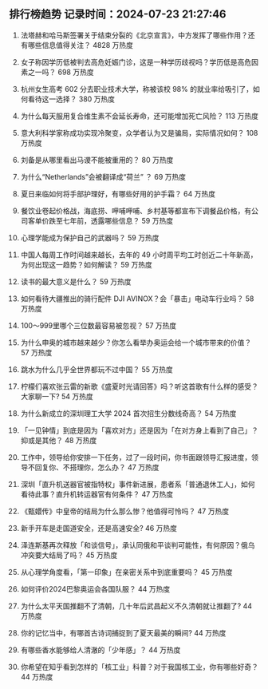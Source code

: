 
## 排行榜趋势 记录时间：2024-07-23 21:27:46
  
  1. 法塔赫和哈马斯签署关于结束分裂的《北京宣言》，中方发挥了哪些作用？还有哪些信息值得关注？ 4828 万热度
    
  2. 女子称因学历低被判去高危妊娠门诊，这是一种学历歧视吗？学历低是高危因素之一吗？ 698 万热度
    
  3. 杭州女生高考 602 分去职业技术大学，称被该校 98% 的就业率给吸引了，如何看待这一选择？ 380 万热度
    
  4. 为什么每天服用复合维生素不会延长寿命，还可能增加死亡风险？ 113 万热度
    
  5. 意大利科学家称成功实现冷聚变，众学者认为又是骗局，实际情况如何？ 108 万热度
    
  6. 刘备是从哪里看出马谡不能被重用的？ 80 万热度
    
  7. 为什么“Netherlands”会被翻译成“荷兰” ？ 69 万热度
    
  8. 夏日来临如何将手部护理好，有哪些好用的护手霜？ 64 万热度
    
  9. 餐饮业卷起价格战，海底捞、呷哺呷哺、乡村基等都宣布下调餐品价格，有公司客单价跌至七年前，透露哪些信息？ 59 万热度
    
  10. 心理学能成为保护自己的武器吗？ 59 万热度
    
  11. 中国人每周工作时间越来越长，去年的 49 小时周平均工时创近二十年新高，为何出现这一趋势？如何解读？ 59 万热度
    
  12. 读书的最大意义是什么？ 59 万热度
    
  13. 如何看待大疆推出的骑行配件 DJI AVINOX？会「暴击」电动车行业吗？ 58 万热度
    
  14. 100～999里哪个三位数最容易被忽视？ 57 万热度
    
  15. 为什么申奥的城市越来越少？你怎么看举办奥运会给一个城市带来的价值？ 57 万热度
    
  16. 跳水为什么几乎全世界都玩不过中国？ 55 万热度
    
  17. 柠檬们喜欢张云雷的新歌《盛夏时光请回答》吗？听这首歌有什么样的感受？大家聊一下? 54 万热度
    
  18. 为什么新成立的深圳理工大学 2024 首次招生分数线奇高？ 54 万热度
    
  19. 「一见钟情」到底是因为「喜欢对方」还是因为「在对方身上看到了自己」？抑或是其他？ 48 万热度
    
  20. 工作中，领导给你安排一下任务，过了一段时间，你书面跟领导汇报进度，领导不回复你、不搭理你，怎么办？ 47 万热度
    
  21. 深圳「直升机送器官被指特权」事件新进展，患者系「普通退休工人」，如何看待此事？直升机转运器官有何条件？ 47 万热度
    
  22. 《甄嬛传》中皇帝的结局为什么那么惨？他值得可怜吗？ 47 万热度
    
  23. 新手开车是走国道安全，还是高速安全? 46 万热度
    
  24. 泽连斯基再次释放「和谈信号」，承认同俄和平谈判可能性，有何原因？俄乌冲突要大结局了吗？ 45 万热度
    
  25. 从心理学角度看，「第一印象」在亲密关系中到底重要吗？ 45 万热度
    
  26. 如何评价2024巴黎奥运会各国队服？ 44 万热度
    
  27. 为什么太平天国推翻不了清朝，几十年后武昌起义不久清朝就让推翻了? 44 万热度
    
  28. 你的记忆当中，有哪首古诗词捕捉到了夏天最美的瞬间? 44 万热度
    
  29. 有哪些香水能够给人清澈的「少年感」？ 44 万热度
    
  30. 你希望在知乎看到怎样的「核工业」科普？对于我国核工业，你有哪些好奇？ 44 万热度
    